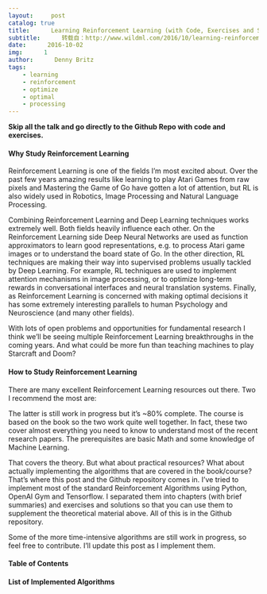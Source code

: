 ```yaml
---
layout:     post
catalog: true
title:      Learning Reinforcement Learning (with Code, Exercises and Solutions)
subtitle:      转载自：http://www.wildml.com/2016/10/learning-reinforcement-learning/
date:      2016-10-02
img:      1
author:      Denny Britz
tags:
    - learning
    - reinforcement
    - optimize
    - optimal
    - processing
---
```


**Skip all the talk and go directly to the Github Repo with code and exercises.**

#### Why Study Reinforcement Learning

Reinforcement Learning is one of the fields I’m most excited about. Over the past few years amazing results like learning to play Atari Games from raw pixels and Mastering the Game of Go have gotten a lot of attention, but RL is also widely used in Robotics, Image Processing and Natural Language Processing.

Combining Reinforcement Learning and Deep Learning techniques works extremely well. Both fields heavily influence each other. On the Reinforcement Learning side Deep Neural Networks are used as function approximators to learn good representations, e.g. to process Atari game images or to understand the board state of Go. In the other direction, RL techniques are making their way into supervised problems usually tackled by Deep Learning. For example, RL techniques are used to implement attention mechanisms in image processing, or to optimize long-term rewards in conversational interfaces and neural translation systems. Finally, as Reinforcement Learning is concerned with making optimal decisions it has some extremely interesting parallels to human Psychology and Neuroscience (and many other fields).

With lots of open problems and opportunities for fundamental research I think we’ll be seeing multiple Reinforcement Learning breakthroughs in the coming years. And what could be more fun than teaching machines to play Starcraft and Doom?

#### How to Study Reinforcement Learning

There are many excellent Reinforcement Learning resources out there. Two I recommend the most are:

The latter is still work in progress but it’s ~80% complete. The course is based on the book so the two work quite well together. In fact, these two cover almost everything you need to know to understand most of the recent research papers. The prerequisites are basic Math and some knowledge of Machine Learning.

That covers the theory. But what about practical resources? What about actually implementing the algorithms that are covered in the book/course? That’s where this post and the Github repository comes in. I’ve tried to implement most of the standard Reinforcement Algorithms using Python, OpenAI Gym and Tensorflow. I separated them into chapters (with brief summaries) and exercises and solutions so that you can use them to supplement the theoretical material above. All of this is in the Github repository.

Some of the more time-intensive algorithms are still work in progress, so feel free to contribute. I’ll update this post as I implement them.

#### Table of Contents

#### List of Implemented Algorithms
